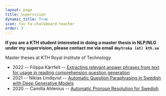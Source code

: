 ```yaml
---
layout: page
title: Supervision
dynamic_title: True
icon: fas fa-chalkboard-teacher
order: 3
---
```


__If you are a KTH student interested in doing a master thesis in NLP/NLG under my supervision, please contact me via email `dmytroka (at) kth.se`__

Master theses at KTH Royal Institute of Technology
* 2022 -- Filippa Kärrfelt -- [Extracting relevant answer phrases from text for usage in reading comprehension question generation](https://kth.diva-portal.org/smash/record.jsf?pid=diva2:1706617)
* 2021 -- Niklas Lindqvist -- [Automatic Question Paraphrasing in Swedish with Deep Generative Models](http://kth.diva-portal.org/smash/record.jsf?pid=diva2:1554622)
* 2020 -- Camilla Ahlenius -- [Automatic Pronoun Resolution for Swedish](http://kth.diva-portal.org/smash/record.jsf?pid=diva2:1520819)
